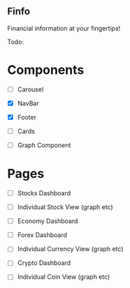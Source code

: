 ## Finfo

Financial information at your fingertips!

Todo:

# Components

- [ ] Carousel

- [x] NavBar

- [x] Footer

- [ ] Cards

- [ ] Graph Component

# Pages

- [ ] Stocks Dashboard

- [ ] Individual Stock View (graph etc)

- [ ] Economy Dashboard

- [ ] Forex Dashboard

- [ ] Individual Currency View (graph etc)

- [ ] Crypto Dashboard

- [ ] Individual Coin View (graph etc)
